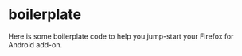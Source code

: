 boilerplate
==========

Here is some boilerplate code to help you jump-start your Firefox for Android add-on.
